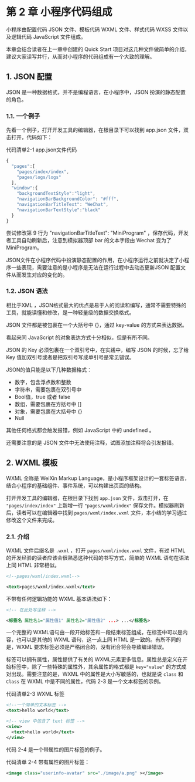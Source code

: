 # 第 2 章 小程序代码组成

小程序由配置代码 JSON 文件、模板代码 WXML 文件、样式代码 WXSS 文件以及逻辑代码 JavaScript 文件组成。

本章会结合读者在上一章中创建的 Quick Start 项目对这几种文件做简单的介绍，建议大家读写并行，从而对小程序的代码组成有一个大致的理解。

## 1. JSON 配置

JSON 是一种数据格式，并不是编程语言，在小程序中，JSON 扮演的静态配置的角色。

### 1.1. 一个例子

先看一个例子，打开开发工具的编辑器，在根目录下可以找到 app.json 文件，双击打开，代码如下：

代码清单2-1 app.json文件代码

```javascript
{
  "pages":[
    "pages/index/index",
    "pages/logs/logs"
  ],
  "window":{
    "backgroundTextStyle":"light",
    "navigationBarBackgroundColor": "#fff",
    "navigationBarTitleText": "WeChat",
    "navigationBarTextStyle":"black"
  }
}
```

尝试修改第 9 行为 "navigationBarTitleText": "MiniProgram" ，保存代码，开发者工具自动刷新后，注意到模拟器顶部 bar 的文本字段由 Wechat 变为了 MiniProgram。

JSON文件在小程序代码中扮演静态配置的作用，在小程序运行之前就决定了小程序一些表现，需要注意的是小程序是无法在运行过程中去动态更新JSON 配置文件从而发生对应的变化的。

### 1.2. JSON 语法

相比于XML ，JSON格式最大的优点是易于人的阅读和编写，通常不需要特殊的工具，就能读懂和修改，是一种轻量级的数据交换格式。

JSON 文件都是被包裹在一个大括号中 {}，通过 key-value 的方式来表达数据。

看起来同 JavaScript 的对象表达方式十分相似，但是有所不同。

JSON 的 Key 必须包裹在一个双引号中，在实践中，编写 JSON 的时候，忘了给  Key 值加双引号或者是把双引号写成单引号是常见错误。

JSON的值只能是以下几种数据格式：

* 数字，包含浮点数和整数
* 字符串，需要包裹在双引号中
* Bool值，true 或者 false
* 数组，需要包裹在方括号中 []
* 对象，需要包裹在大括号中 {}
* Null

其他任何格式都会触发报错，例如 JavaScript 中的 undefined 。

还需要注意的是 JSON 文件中无法使用注释，试图添加注释将会引发报错。

## 2. WXML 模板

WXML 全称是 WeiXin Markup Language，是小程序框架设计的一套标签语言，结合小程序的基础组件、事件系统，可以构建出页面的结构。

打开开发工具的编辑器，在根目录下找到 `app.json` 文件，双击打开，在  `"pages/index/index"` 上新增一行 `"pages/wxml/index"` 保存文件。模拟器刷新后，读者可以在编辑器中找到 `pages/wxml/index.wxml` 文件，本小结的学习通过修改这个文件来完成。

### 2.1. 介绍

WXML 文件后缀名是 `.wxml` ，打开 `pages/wxml/index.wxml` 文件，有过 HTML 的开发经验的读者应该会很熟悉这种代码的书写方式，简单的 WXML 语句在语法上同 HTML 非常相似。

```xml
<!--pages/wxml/index.wxml-->

<text>pages/wxml/index.wxml</text>
```

不带有任何逻辑功能的 WXML 基本语法如下：

```xml
<!-- 在此处写注释 -->

<标签名 属性名1="属性值1" 属性名2="属性值2" ...> ...</标签名>
```

​一个完整的 WXML语句由一段开始标签和一段结束标签组成，在标签中可以是内容，也可以是其他的 WXML 语句，这一点上同 HTML 是一致的。有所不同的是，WXML 要求标签必须是严格闭合的，没有闭合将会导致编译错误。

​标签可以拥有属性，属性提供了有关的 WXML元素更多信息。属性总是定义在开始标签中，除了一些特殊的属性外，其余属性的格式都是 `key="value"` 的方式成对出现。需要注意的是，WXML 中的属性是大小写敏感的，也就是说 `class` 和 `Class` 在 WXML 中是不同的属性，代码 2-3 是一个文本标签的示例。

代码清单2-3 WXML 标签

```xml
<!--一个简单的文本标签 -->
<text>hello world</text>

<!-- view 中包含了 text 标签 -->
<view>
  <text>hello world</text>
</view>
```

代码 2-4 是一个带属性的图片标签的例子。

代码清单 2-4 带有属性的图片标签：

```xml
<image class="userinfo-avatar" src="./image/a.png" ></image>
```
